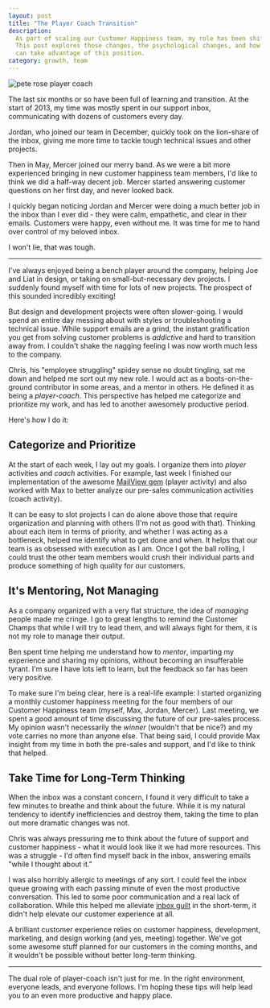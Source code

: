 ```yaml
---
layout: post
title: "The Player Coach Transition"
description:
  As part of scaling our Customer Happiness team, my role has been shifting.
  This post explores those changes, the psychological changes, and how others
  can take advantage of this position.
category: growth, team
---
```


<div class="post_image"><img src="http://embed.wistia.com/deliveries/1478a0e56283c6ee8d6e8da2dbf83500a52807a5.png" alt="pete rose player coach"/></div>

The last six months or so have been full of learning and transition. At the
start of 2013, my time was mostly spent in our support inbox, communicating
with dozens of customers every day.

Jordan, who joined our team in December, quickly took on the lion-share of the
inbox, giving me more time to tackle tough technical issues and other projects.

Then in May, Mercer joined our merry band. As we were a bit more experienced
bringing in new customer happiness team members, I'd like to think we did a
half-way decent job. Mercer started answering customer questions on her first
day, and never looked back.

I quickly began noticing Jordan and Mercer were doing a much better job in the
inbox than I ever did - they were calm, empathetic, and clear in their emails.
Customers were happy, even without me. It was time for me to hand over control
of my beloved inbox.

I won't lie, that was tough.

---

I've always enjoyed being a bench player around the company, helping Joe and
Liat in design, or taking on small-but-necessary dev projects. I suddenly found 
myself with time for lots of new projects. The prospect of this sounded
incredibly exciting!

But design and development projects were often slower-going. I would spend an
entire day messing about with styles or troubleshooting a technical issue.
While support emails are a grind, the instant gratification you get from
solving customer problems is *addictive* and hard to transition away from. I
couldn't shake the nagging feeling I was now worth much less to the company.

Chris, his "employee struggling" spidey sense no doubt tingling, sat me down and
helped me sort out my new role. I would act as a boots-on-the-ground contributor
in some areas, and a mentor in others. He defined it as being a *player-coach*. 
This perspective has helped me categorize and prioritize my work, and has led
to another awesomely productive period.

Here's how I do it:

## Categorize and Prioritize

At the start of each week, I lay out my goals. I organize them
into *player* activities and *coach* activities. For example, last week I
finished our implementation of the awesome [MailView gem](https://github.com/37signals/mail_view)
(player activity) and also worked with Max to better analyze our pre-sales
communication activities (coach activity).

It can be easy to slot projects I can do alone above those that require
organization and planning with others (I'm not as good with that). Thinking
about each item in terms of priority, and whether I was acting as a bottleneck,
helped me identify what to get done and when. It helps that our team is as
obsessed with execution as I am. Once I got the ball rolling, I could trust the
other team members would crush their individual parts and produce something of
high quality for our customers.

## It's Mentoring, Not Managing

As a company organized with a very flat structure, the idea of *managing*
people made me cringe. I go to great lengths to remind the Customer Champs that
while I will try to lead them, and will always fight for them, it is not my
role to manage their output.

Ben spent time helping me understand how to *mentor*, imparting my experience
and sharing my opinions, without becoming an insufferable tyrant. I'm sure I
have lots left to learn, but the feedback so far has been very positive.

To make sure I'm being clear, here is a real-life example: I started organizing
a monthly customer happiness meeting for the four members of our Customer
Happiness team (myself, Max, Jordan, Mercer). Last meeting, we spent a good
amount of time discussing the future of our pre-sales process. My opinion wasn't
necessarily the *winner* (wouldn't that be nice?) and my vote carries no more than
anyone else. That being said, I could provide Max insight from my time in both
the pre-sales and support, and I'd like to think that helped.

## Take Time for Long-Term Thinking

When the inbox was a constant concern, I found it very difficult to take a few
minutes to breathe and think about the future. While it is my natural tendency
to identify inefficiencies and destroy them, taking the time to plan out more
dramatic changes was not.

Chris was always pressuring me to think about the future of support and
customer happiness - what it would look like it we had more resources. This was
a struggle - I'd often find myself back in the inbox, answering emails "while I
thought about it."

I was also horribly allergic to meetings of any sort. I could feel the inbox
queue growing with each passing minute of even the most productive
conversation. This led to some poor communication and a real lack of
collaboration. While this helped me alleviate [inbox guilt](http://carokopp.com/post/41069593202/inbox-guilt-psychology)
in the short-term, it didn't help elevate our customer experience at all.

A brilliant customer experience relies on customer happiness, development,
marketing, and design working (and yes, meeting) together. We've got some
awesome stuff planned for our customers in the coming months, and it wouldn't
be possible without better long-term thinking.

---

The dual role of player-coach isn't just for me. In the right environment,
everyone leads, and everyone follows. I'm hoping these tips will help lead you
to an even more productive and happy place.
